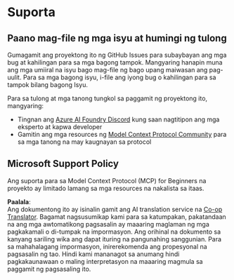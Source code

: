 <!--
CO_OP_TRANSLATOR_METADATA:
{
  "original_hash": "b3cffaf217113101e21eba532be806ea",
  "translation_date": "2025-07-13T15:23:14+00:00",
  "source_file": "SUPPORT.md",
  "language_code": "tl"
}
-->
# Suporta

## Paano mag-file ng mga isyu at humingi ng tulong  

Gumagamit ang proyektong ito ng GitHub Issues para subaybayan ang mga bug at kahilingan para sa mga bagong tampok. Mangyaring hanapin muna ang mga umiiral na isyu bago mag-file ng bago upang maiwasan ang pag-uulit. Para sa mga bagong isyu, i-file ang iyong bug o kahilingan para sa tampok bilang bagong Isyu.

Para sa tulong at mga tanong tungkol sa paggamit ng proyektong ito, mangyaring:
- Tingnan ang [Azure AI Foundry Discord](https://discord.com/invite/ByRwuEEgH4) kung saan nagtitipon ang mga eksperto at kapwa developer
- Gamitin ang mga resources ng [Model Context Protocol Community](https://modelcontextprotocol.io/community/) para sa mga tanong na may kaugnayan sa protocol

## Microsoft Support Policy  

Ang suporta para sa Model Context Protocol (MCP) for Beginners na proyekto ay limitado lamang sa mga resources na nakalista sa itaas.

**Paalala**:  
Ang dokumentong ito ay isinalin gamit ang AI translation service na [Co-op Translator](https://github.com/Azure/co-op-translator). Bagamat nagsusumikap kami para sa katumpakan, pakatandaan na ang mga awtomatikong pagsasalin ay maaaring maglaman ng mga pagkakamali o di-tumpak na impormasyon. Ang orihinal na dokumento sa kanyang sariling wika ang dapat ituring na pangunahing sanggunian. Para sa mahahalagang impormasyon, inirerekomenda ang propesyonal na pagsasalin ng tao. Hindi kami mananagot sa anumang hindi pagkakaunawaan o maling interpretasyon na maaaring magmula sa paggamit ng pagsasaling ito.